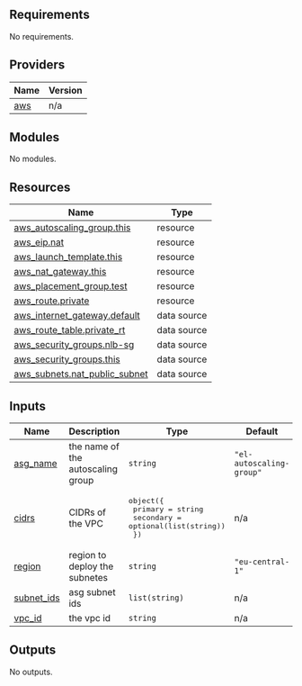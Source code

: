 <!-- BEGIN_TF_DOCS -->
## Requirements

No requirements.

## Providers

| Name | Version |
|------|---------|
| <a name="provider_aws"></a> [aws](#provider\_aws) | n/a |

## Modules

No modules.

## Resources

| Name | Type |
|------|------|
| [aws_autoscaling_group.this](https://registry.terraform.io/providers/hashicorp/aws/latest/docs/resources/autoscaling_group) | resource |
| [aws_eip.nat](https://registry.terraform.io/providers/hashicorp/aws/latest/docs/resources/eip) | resource |
| [aws_launch_template.this](https://registry.terraform.io/providers/hashicorp/aws/latest/docs/resources/launch_template) | resource |
| [aws_nat_gateway.this](https://registry.terraform.io/providers/hashicorp/aws/latest/docs/resources/nat_gateway) | resource |
| [aws_placement_group.test](https://registry.terraform.io/providers/hashicorp/aws/latest/docs/resources/placement_group) | resource |
| [aws_route.private](https://registry.terraform.io/providers/hashicorp/aws/latest/docs/resources/route) | resource |
| [aws_internet_gateway.default](https://registry.terraform.io/providers/hashicorp/aws/latest/docs/data-sources/internet_gateway) | data source |
| [aws_route_table.private_rt](https://registry.terraform.io/providers/hashicorp/aws/latest/docs/data-sources/route_table) | data source |
| [aws_security_groups.nlb-sg](https://registry.terraform.io/providers/hashicorp/aws/latest/docs/data-sources/security_groups) | data source |
| [aws_security_groups.this](https://registry.terraform.io/providers/hashicorp/aws/latest/docs/data-sources/security_groups) | data source |
| [aws_subnets.nat_public_subnet](https://registry.terraform.io/providers/hashicorp/aws/latest/docs/data-sources/subnets) | data source |

## Inputs

| Name | Description | Type | Default | Required |
|------|-------------|------|---------|:--------:|
| <a name="input_asg_name"></a> [asg\_name](#input\_asg\_name) | the name of the autoscaling group | `string` | `"el-autoscaling-group"` | no |
| <a name="input_cidrs"></a> [cidrs](#input\_cidrs) | CIDRs of the VPC | <pre>object({<br>    primary     = string <br>    secondary   = optional(list(string))<br>  })</pre> | n/a | yes |
| <a name="input_region"></a> [region](#input\_region) | region to deploy the subnetes | `string` | `"eu-central-1"` | no |
| <a name="input_subnet_ids"></a> [subnet\_ids](#input\_subnet\_ids) | asg subnet ids | `list(string)` | n/a | yes |
| <a name="input_vpc_id"></a> [vpc\_id](#input\_vpc\_id) | the vpc id | `string` | n/a | yes |

## Outputs

No outputs.
<!-- END_TF_DOCS -->